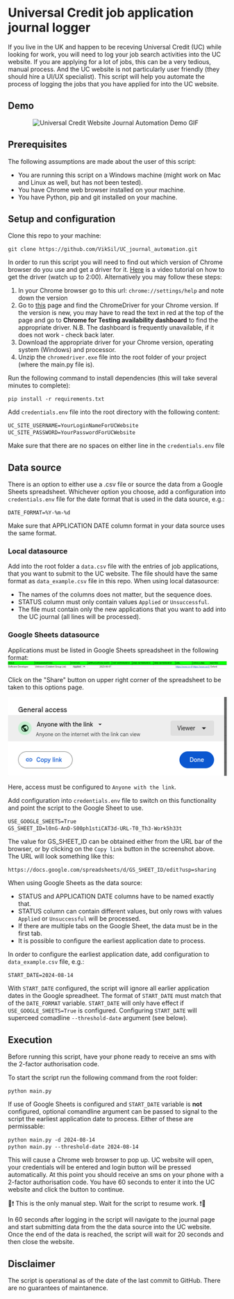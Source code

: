 # Universal Credit job application journal logger

If you live in the UK and happen to be receving Universal Credit (UC) while looking for work, you will need to log your job search activities into the UC website. If you are applying for a lot of jobs, this can be a very tedious, manual process. And the UC website is not particularly user friendly (they should hire a UI/UX specialist). This script will help you automate the process of logging the jobs that you have applied for into the UC website.

## Demo

<p align = "center">
<img height= "400" src ="https://raw.githubusercontent.com/VikSil/UC_journal_automation/trunk/assets/GIF_demo.gif" alt="Universal Credit Website Journal Automation Demo GIF"/>&nbsp;&nbsp;
</p>

## Prerequisites

The following assumptions are made about the user of this script:

* You are running this script on a Windows machine (might work on Mac and Linux as well, but has not been tested). 
* You have Chrome web browser installed on your machine.
* You have Python, pip and git installed on your machine.

## Setup and configuration

Clone this repo to your machine:

    
    git clone https://github.com/VikSil/UC_journal_automation.git

In order to run this script you will need to find out which version of Chrome browser do you use and get a driver for it. [Here](https://www.youtube.com/watch?v=Yh4CnDL44O8) is a video tutorial on how to get the driver (watch up to 2:00). Alternatively  you may follow these steps:

1. In your Chrome browser go to this url: `chrome://settings/help` and note down the version
1. Go to [this](https://chromedriver.chromium.org/downloads) page and find the ChromeDriver for your Chrome version. If the version is new, you may have to read the text in red at the top of the page and go to **Chrome for Testing availability dashboard** to find the appropriate driver. N.B. The dashboard is frequently unavailable, if it does not work - check back later.
1. Download the appropriate driver for your Chrome version, operating system (Windows) and processor.
1. Unzip the `chromedriver.exe` file into the root folder of your project (where the main.py file is). 

Run the following command to install dependencies (this will take several minutes to complete):

    pip install -r requirements.txt

Add `credentials.env` file into the root directory with the following content:

    UC_SITE_USERNAME=YourLoginNameForUCWebsite
    UC_SITE_PASSWORD=YourPasswordForUCWebsite

Make sure that there are no spaces on either line in the `credentials.env` file

## Data source
 
There is an option to either use a .csv file or source the data from a Google Sheets spreadsheet.
Whichever option you choose, add a configuration into `credentials.env` file for the date format that is used in the data source, e.g.:

    DATE_FORMAT=%Y-%m-%d

Make sure that APPLICATION DATE column format in your data source uses the same format.

### Local datasource

Add into the root folder a `data.csv` file with the entries of job applications, that you want to submit to the UC website. The file should have the same format as `data_example.csv` file in this repo. When using local datasource:

* The names of the columns does not matter, but the sequence does.
* STATUS column must only contain values `Applied` or `Unsuccessful`.
* The file must contain only the new applications that you want to add into the UC journal (all lines will be processed). 

### Google Sheets datasource

Applications must be listed in Google Sheets spreadsheet in the following format:
![Google Sheet example](assets/gs_example.png)

Click on the "Share" button on upper right corner of the spreadsheet to be taken to this options page. 

![Google Sheet sharebox](assets/share_gs.png) 

Here, access must be configured to `Anyone with the link`.

Add configuration into `credentials.env` file to switch on this functionality and point the script to the Google Sheet to use.

    USE_GOOGLE_SHEETS=True
    GS_SHEET_ID=l0nG-AnD-S00ph1stiCAT3d-URL-T0_Th3-Work5h33t

The value for GS_SHEET_ID can be obtained either from the URL bar of the browser, or by clicking on the `Copy link` button in the screenshot above. The URL will look something like this:

    https://docs.google.com/spreadsheets/d/GS_SHEET_ID/edit?usp=sharing

When using Google Sheets as the data source:
 * STATUS and APPLICATION DATE columns have to be named exactly that.
 * STATUS column can contain different values, but only rows with values `Applied` or `Unsuccessful` will be processed.
 * If there are multiple tabs on the Google Sheet, the data must be in the first tab.
 * It is possible to configure the earliest application date to process.

 In order to configure the earliest application date, add configuration to  `data_example.csv` file, e.g.:

    START_DATE=2024-08-14

With `START_DATE` configured, the script will ignore all earlier application dates in the Google spreadheet. The format of `START_DATE` must match that of the `DATE_FORMAT` variable. `START_DATE` will only have effect if `USE_GOOGLE_SHEETS=True` is configured.  Configuring `START_DATE` will superceed comadline `--threshold-date` argument (see below).

## Execution

Before running this script, have your phone ready to receive an sms with the 2-factor authorisation code.

To start the script run the following command from the root folder:

    python main.py


If use of Google Sheets is configured and `START_DATE` variable is **not** configured, optional comandline argument can be passed to signal to the script the earliest application date to process. Either of these are permissable:

    python main.py -d 2024-08-14
    python main.py --threshold-date 2024-08-14

This will cause a Chrome web browser to pop up. UC website will open, your credentials will be entered and login button will be pressed automatically. At this point you should receive an sms on your phone with a  2-factor authorisation code. You have 60 seconds to enter it into the UC website and click the button to continue.

🔴❗ This is the only manual step. Wait for the script to resume work. ❗🔴

In 60 seconds after logging in the script will navigate to the journal page and start submitting data from the the data source into the UC website. Once the end of the data is reached, the script will wait for 20 seconds and then close the website.

## Disclaimer
The script is operational as of the date of the last commit to GitHub. There are no guarantees of maintanence.